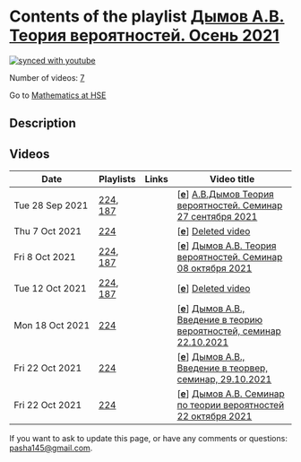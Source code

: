 # Contents of the playlist [Дымов А.В. Теория вероятностей. Осень 2021](https://www.youtube.com/playlist?list=PLq3E5oubNNoDoN9OpaxoUVZVyl25iilqq)

[![synced with youtube](https://img.shields.io/github/last-commit/mathphysschool/mathphysschool.github.io/autoupdate1?label=synced%20with%20youtube)](https://github.com/mathphysschool/mathphysschool.github.io/commits/autoupdate1)

Number of videos: [7](#videos)

Go to [Mathematics at HSE](../README.md)

## Description



## Videos

|Date|Playlists|Links|Video title|
|---|---|---|---|
| Tue&nbsp;28&nbsp;Sep&nbsp;2021 | [224](../playlists/224 "Дымов А.В. Теория вероятностей. Осень 2021"), [187](../playlists/187 "Теория вероятностей, бак3, осень 2021") |  | [[**e**](https://studio.youtube.com/video/NhZGe7Fm_o4/edit "Edit")] [А.В.Дымов Теория вероятностей. Семинар  27 сентября 2021](https://www.youtube.com/watch?v=NhZGe7Fm_o4&list=PLq3E5oubNNoDoN9OpaxoUVZVyl25iilqq) |
| Thu&nbsp;7&nbsp;Oct&nbsp;2021 | [224](../playlists/224 "Дымов А.В. Теория вероятностей. Осень 2021") |  | [[**e**](https://studio.youtube.com/video/e2jCOzJxpW4/edit "Edit")] [Deleted video](https://www.youtube.com/watch?v=e2jCOzJxpW4&list=PLq3E5oubNNoDoN9OpaxoUVZVyl25iilqq "This video is unavailable.") |
| Fri&nbsp;8&nbsp;Oct&nbsp;2021 | [224](../playlists/224 "Дымов А.В. Теория вероятностей. Осень 2021"), [187](../playlists/187 "Теория вероятностей, бак3, осень 2021") |  | [[**e**](https://studio.youtube.com/video/EAqhE9yyiMQ/edit "Edit")] [Дымов А.В. Теория вероятностей. Семинар 08 октября 2021](https://www.youtube.com/watch?v=EAqhE9yyiMQ&list=PLq3E5oubNNoDoN9OpaxoUVZVyl25iilqq) |
| Tue&nbsp;12&nbsp;Oct&nbsp;2021 | [224](../playlists/224 "Дымов А.В. Теория вероятностей. Осень 2021"), [187](../playlists/187 "Теория вероятностей, бак3, осень 2021") |  | [[**e**](https://studio.youtube.com/video/V0Yp3Y5aG-g/edit "Edit")] [Deleted video](https://www.youtube.com/watch?v=V0Yp3Y5aG-g&list=PLq3E5oubNNoDoN9OpaxoUVZVyl25iilqq "This video is unavailable.") |
| Mon&nbsp;18&nbsp;Oct&nbsp;2021 | [224](../playlists/224 "Дымов А.В. Теория вероятностей. Осень 2021") |  | [[**e**](https://studio.youtube.com/video/oiTYLgP9aRM/edit "Edit")] [Дымов А.В., Введение в теорию вероятностей, семинар 22.10.2021](https://www.youtube.com/watch?v=oiTYLgP9aRM&list=PLq3E5oubNNoDoN9OpaxoUVZVyl25iilqq "A. Dymov. Markov Chains.") |
| Fri&nbsp;22&nbsp;Oct&nbsp;2021 | [224](../playlists/224 "Дымов А.В. Теория вероятностей. Осень 2021") |  | [[**e**](https://studio.youtube.com/video/sacHBL03Bsw/edit "Edit")] [Дымов А.В., Введение в теорвер, семинар, 29.10.2021](https://www.youtube.com/watch?v=sacHBL03Bsw&list=PLq3E5oubNNoDoN9OpaxoUVZVyl25iilqq "A. Dymov.") |
| Fri&nbsp;22&nbsp;Oct&nbsp;2021 | [224](../playlists/224 "Дымов А.В. Теория вероятностей. Осень 2021") |  | [[**e**](https://studio.youtube.com/video/0nGyIWkB_8g/edit "Edit")] [Дымов А.В.  Семинар по теории вероятностей 22 октября 2021](https://www.youtube.com/watch?v=0nGyIWkB_8g&list=PLq3E5oubNNoDoN9OpaxoUVZVyl25iilqq) |


 If you want to ask to update this page, or have any comments or questions: <pasha145@gmail.com>.